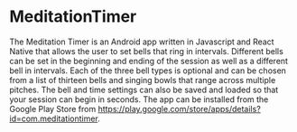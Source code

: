 # MeditationTimer
The Meditation Timer is an Android app written in Javascript and React Native that allows the user to set bells that ring in intervals. Different bells can be set in the beginning and ending of the session as well as a different bell in intervals. Each of the three bell types is optional and can be chosen from a list of thirteen bells and singing bowls that range across multiple pitches. The bell and time settings can also be saved and loaded so that your session can begin in seconds. The app can be installed from the Google Play Store from https://play.google.com/store/apps/details?id=com.meditationtimer.

